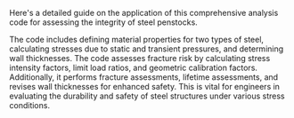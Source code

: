 Here's a detailed guide on the application of this comprehensive analysis code for assessing the integrity of steel penstocks. 

The code includes defining material properties for two types of steel, calculating stresses due to static and transient pressures, and determining wall thicknesses. 
The code assesses fracture risk by calculating stress intensity factors, limit load ratios, and geometric calibration factors. 
Additionally, it performs fracture assessments, lifetime assessments, and revises wall thicknesses for enhanced safety. 
This is vital for engineers in evaluating the durability and safety of steel structures under various stress conditions.
